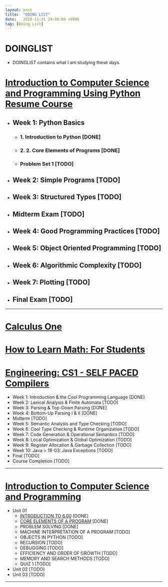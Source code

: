 ```yaml
---
layout: post
title:  "DOING LIST"
date:   2018-12-31 24:00:00 +0900
tag: [Doing List]
---
```


# DOINGLIST

  - DOINGLIST contains what I am studying these days.

# [Introduction to Computer Science and Programming Using Python Resume Course](https://courses.edx.org/courses/course-v1:MITx+6.00.1x+2T2017_2/course/)

- ## Week 1: Python Basics
  - ### 1. Introduction to Python [DONE]
  - ### 2. 2. Core Elements of Programs [DONE]
  - ### Problem Set 1 [TODO]
- ## Week 2: Simple Programs [TODO]
- ## Week 3: Structured Types [TODO]
- ## Midterm Exam [TODO]
- ## Week 4: Good Programming Practices [TODO]
- ## Week 5: Object Oriented Programming [TODO]
- ## Week 6: Algorithmic Complexity [TODO]
- ## Week 7: Plotting [TODO]
- ## Final Exam [TODO]

---

# [Calculus One](https://www.coursera.org/learn/calculus1)
# [How to Learn Math: For Students](https://lagunita.stanford.edu/courses/Education/EDUC115-S/Spring2014/info)

# [Engineering: CS1 - SELF PACED Compilers](https://lagunita.stanford.edu/courses/Engineering/Compilers/Fall2014)

- Week 1: Introduction & the Cool Programming Language [DONE]
- Week 2: Lexical Analysis & Finite Automata [TODO]
- Week 3: Parsing & Top-Down Parsing [DONE]
- Week 4: Bottom-Up Parsing I & II [DONE]
- Midterm [TODO]
- Week 5: Semantic Analysis and Type Checking [TODO]
- Week 6: Cool Type Checking & Runtime Organization [TODO]
- Week 7: Code Generation & Operational Semantics [TODO]
- Week 8: Local Optimization & Global Optimization [TODO]
- Week 9: Register Allocation & Garbage Collection [TODO]
- Week 10: Java > 18-03: Java Exceptions [TODO]
- Final [TODO]
- Course Completion [TODO]

---

# [Introduction to Computer Science and Programming](https://ocw.mit.edu/courses/electrical-engineering-and-computer-science/6-00sc-introduction-to-computer-science-and-programming-spring-2011/)

- Unit 01
  - [INTRODUCTION TO 6.00](http://www.trilliwon.com/blog/mit600cs_unit1_01/) [DONE]
  - [CORE ELEMENTS OF A PROGRAM](http://www.trilliwon.com/blog/mit600cs_unit1_02/) [DONE]
  - PROBLEM SOLVING [DONE]
  - MACHINE INTERPRETATION OF A PROGRAM [TODO]
  - OBJECTS IN PYTHON [TODO]
  - RECURSION [TODO]
  - DEBUGGING [TODO]
  - EFFICIENCY AND ORDER OF GROWTH [TODO]
  - MEMORY AND SEARCH METHODS [TODO]
  - QUIZ 1 [TODO]
- Unit 02 [TODO]
- Unit 03 [TODO]
---
